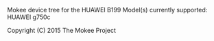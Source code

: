 Mokee device tree for the HUAWEI B199
Model(s) currently supported: HUAWEI g750c

Copyright (C) 2015 The Mokee Project
